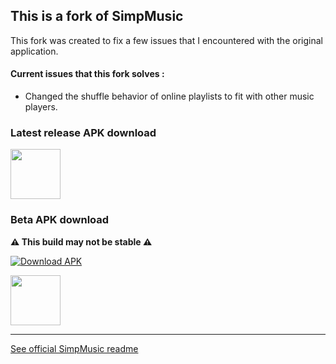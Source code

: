 ## This is a fork of SimpMusic

This fork was created to fix a few issues that I encountered with the original application.

#### Current issues that this fork solves :

-   Changed the shuffle behavior of online playlists to fit with other music players.

### Latest release APK download

<a href="http://github.com/Iliano101/SimpMusic/releases/latest/download/SimpMusic.apk"><img src="https://i.postimg.cc/sxWv2J29/badge-github.png" height="80"></a>

### Beta APK download

**⚠️ This build may not be stable ⚠️**

[![Download APK](https://github.com/Iliano101/SimpMusic/actions/workflows/beta-build.yml/badge.svg?branch=main)](https://nightly.link/Iliano101/SimpMusic/workflows/beta-build/main/release-build.zip)

<a href="https://nightly.link/Iliano101/SimpMusic/workflows/beta-build/main/release-build.zip"><img src="https://i.postimg.cc/sxWv2J29/badge-github.png" height="80"></a>

<hr/>

<a href="https://github.com/maxrave-dev/SimpMusic/blob/jetpack_compose/README.md">See official SimpMusic readme</a>
